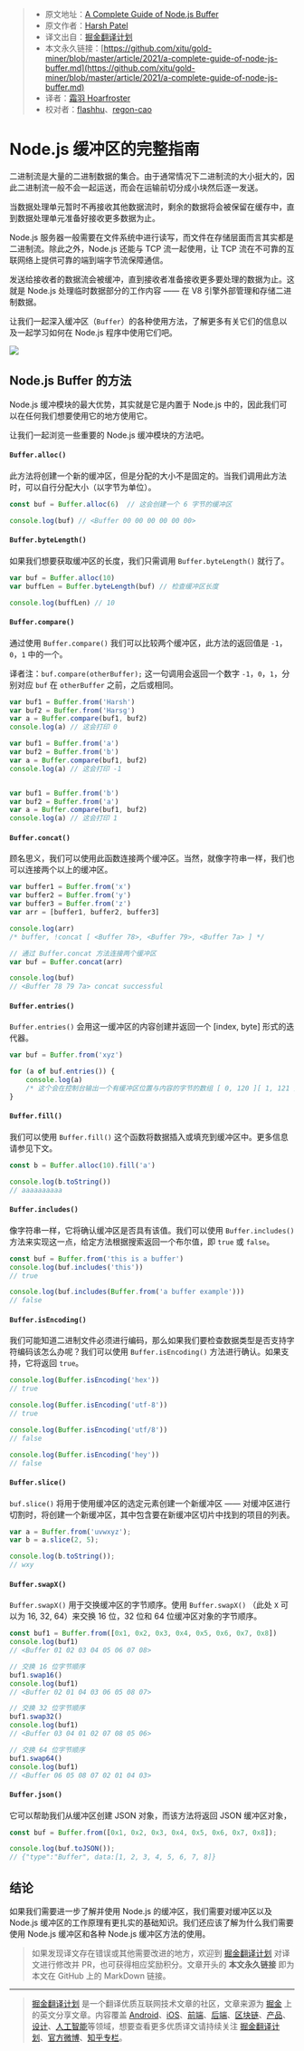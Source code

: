 > * 原文地址：[A Complete Guide of Node.js Buffer](https://medium.com/javascript-in-plain-english/a-complete-guide-of-node-js-buffer-3a38d2d949b1)
> * 原文作者：[Harsh Patel](https://medium.com/@harsh-patel)
> * 译文出自：[掘金翻译计划](https://github.com/xitu/gold-miner)
> * 本文永久链接：[https://github.com/xitu/gold-miner/blob/master/article/2021/a-complete-guide-of-node-js-buffer.md](https://github.com/xitu/gold-miner/blob/master/article/2021/a-complete-guide-of-node-js-buffer.md)
> * 译者：[霜羽 Hoarfroster](https://github.com/PassionPenguin)
> * 校对者：[flashhu](https://github.com/flashhu)、[regon-cao](https://github.com/regon-cao)

# Node.js 缓冲区的完整指南

二进制流是大量的二进制数据的集合。由于通常情况下二进制流的大小挺大的，因此二进制流一般不会一起运送，而会在运输前切分成小块然后逐一发送。

当数据处理单元暂时不再接收其他数据流时，剩余的数据将会被保留在缓存中，直到数据处理单元准备好接收更多数据为止。

Node.js 服务器一般需要在文件系统中进行读写，而文件在存储层面而言其实都是二进制流。除此之外，Node.js 还能与 TCP 流一起使用，让 TCP 流在不可靠的互联网络上提供可靠的端到端字节流保障通信。

发送给接收者的数据流会被缓冲，直到接收者准备接收更多要处理的数据为止。这就是 Node.js 处理临时数据部分的工作内容 —— 在 V8 引擎外部管理和存储二进制数据。

让我们一起深入缓冲区（`Buffer`）的各种使用方法，了解更多有关它们的信息以及一起学习如何在 Node.js 程序中使用它们吧。

![](https://cdn-images-1.medium.com/max/2000/0*RbpNfHqVXY39GYeC.png)

## Node.js Buffer 的方法

Node.js 缓冲模块的最大优势，其实就是它是内置于 Node.js 中的，因此我们可以在任何我们想要使用它的地方使用它。

让我们一起浏览一些重要的 Node.js 缓冲模块的方法吧。

#### `Buffer.alloc()`

此方法将创建一个新的缓冲区，但是分配的大小不是固定的。当我们调用此方法时，可以自行分配大小（以字节为单位）。

```js
const buf = Buffer.alloc(6)  // 这会创建一个 6 字节的缓冲区

console.log(buf) // <Buffer 00 00 00 00 00 00>
```

#### `Buffer.byteLength()`

如果我们想要获取缓冲区的长度，我们只需调用 `Buffer.byteLength()` 就行了。

```js
var buf = Buffer.alloc(10)
var buffLen = Buffer.byteLength(buf) // 检查缓冲区长度

console.log(buffLen) // 10
```

#### `Buffer.compare()`

通过使用 `Buffer.compare()` 我们可以比较两个缓冲区，此方法的返回值是 `-1`，`0`，`1` 中的一个。

译者注：`buf.compare(otherBuffer);` 这一句调用会返回一个数字 `-1`，`0`，`1`，分别对应 `buf` 在 `otherBuffer` 之前，之后或相同。

```js
var buf1 = Buffer.from('Harsh')
var buf2 = Buffer.from('Harsg')
var a = Buffer.compare(buf1, buf2)
console.log(a) // 这会打印 0

var buf1 = Buffer.from('a')
var buf2 = Buffer.from('b')
var a = Buffer.compare(buf1, buf2)
console.log(a) // 这会打印 -1


var buf1 = Buffer.from('b')
var buf2 = Buffer.from('a')
var a = Buffer.compare(buf1, buf2)
console.log(a) // 这会打印 1
```

#### `Buffer.concat()`

顾名思义，我们可以使用此函数连接两个缓冲区。当然，就像字符串一样，我们也可以连接两个以上的缓冲区。

```js
var buffer1 = Buffer.from('x')
var buffer2 = Buffer.from('y')
var buffer3 = Buffer.from('z')
var arr = [buffer1, buffer2, buffer3]

console.log(arr)
/* buffer, !concat [ <Buffer 78>, <Buffer 79>, <Buffer 7a> ] */

// 通过 Buffer.concat 方法连接两个缓冲区
var buf = Buffer.concat(arr)

console.log(buf)
// <Buffer 78 79 7a> concat successful
```

#### `Buffer.entries()`

`Buffer.entries()` 会用这一缓冲区的内容创建并返回一个 [index, byte] 形式的迭代器。

```js
var buf = Buffer.from('xyz')

for (a of buf.entries()) {
    console.log(a)
    /* 这个会在控制台输出一个有缓冲区位置与内容的字节的数组 [ 0, 120 ][ 1, 121 ][ 2, 122 ] */
}
```

#### `Buffer.fill()`

我们可以使用 `Buffer.fill()` 这个函数将数据插入或填充到缓冲区中。更多信息请参见下文。

```js
const b = Buffer.alloc(10).fill('a')

console.log(b.toString())
// aaaaaaaaaa
```

#### `Buffer.includes()`

像字符串一样，它将确认缓冲区是否具有该值。我们可以使用 `Buffer.includes()` 方法来实现这一点，给定方法根据搜索返回一个布尔值，即 `true` 或 `false`。

```js
const buf = Buffer.from('this is a buffer')
console.log(buf.includes('this'))
// true

console.log(buf.includes(Buffer.from('a buffer example')))
// false
```

#### `Buffer.isEncoding()`

我们可能知道二进制文件必须进行编码，那么如果我们要检查数据类型是否支持字符编码该怎么办呢？我们可以使用 `Buffer.isEncoding()` 方法进行确认。如果支持，它将返回 `true`。

```js
console.log(Buffer.isEncoding('hex'))
// true

console.log(Buffer.isEncoding('utf-8'))
// true

console.log(Buffer.isEncoding('utf/8'))
// false

console.log(Buffer.isEncoding('hey'))
// false
```

#### `Buffer.slice()`

`buf.slice()` 将用于使用缓冲区的选定元素创建一个新缓冲区 —— 对缓冲区进行切割时，将创建一个新缓冲区，其中包含要在新缓冲区切片中找到的项目的列表。

```js
var a = Buffer.from('uvwxyz');
var b = a.slice(2, 5);

console.log(b.toString());
// wxy
```

#### `Buffer.swapX()`

`Buffer.swapX()` 用于交换缓冲区的字节顺序。使用 `Buffer.swapX()` （此处 `X` 可以为 16, 32, 64）来交换 16 位，32 位和 64 位缓冲区对象的字节顺序。

```js
const buf1 = Buffer.from([0x1, 0x2, 0x3, 0x4, 0x5, 0x6, 0x7, 0x8])
console.log(buf1)
// <Buffer 01 02 03 04 05 06 07 08>

// 交换 16 位字节顺序
buf1.swap16()
console.log(buf1)
// <Buffer 02 01 04 03 06 05 08 07>

// 交换 32 位字节顺序
buf1.swap32()
console.log(buf1)
// <Buffer 03 04 01 02 07 08 05 06>

// 交换 64 位字节顺序
buf1.swap64()
console.log(buf1)
// <Buffer 06 05 08 07 02 01 04 03>
```

#### `Buffer.json()`

它可以帮助我们从缓冲区创建 JSON 对象，而该方法将返回 JSON 缓冲区对象，

```js
const buf = Buffer.from([0x1, 0x2, 0x3, 0x4, 0x5, 0x6, 0x7, 0x8]);

console.log(buf.toJSON());
// {"type":"Buffer", data:[1, 2, 3, 4, 5, 6, 7, 8]}
```

## 结论

如果我们需要进一步了解并使用 Node.js 的缓冲区，我们需要对缓冲区以及 Node.js 缓冲区的工作原理有更扎实的基础知识。我们还应该了解为什么我们需要使用 Node.js 缓冲区和各种 Node.js 缓冲区方法的使用。

> 如果发现译文存在错误或其他需要改进的地方，欢迎到 [掘金翻译计划](https://github.com/xitu/gold-miner) 对译文进行修改并 PR，也可获得相应奖励积分。文章开头的 **本文永久链接** 即为本文在 GitHub 上的 MarkDown 链接。

---

> [掘金翻译计划](https://github.com/xitu/gold-miner) 是一个翻译优质互联网技术文章的社区，文章来源为 [掘金](https://juejin.im) 上的英文分享文章。内容覆盖 [Android](https://github.com/xitu/gold-miner#android)、[iOS](https://github.com/xitu/gold-miner#ios)、[前端](https://github.com/xitu/gold-miner#前端)、[后端](https://github.com/xitu/gold-miner#后端)、[区块链](https://github.com/xitu/gold-miner#区块链)、[产品](https://github.com/xitu/gold-miner#产品)、[设计](https://github.com/xitu/gold-miner#设计)、[人工智能](https://github.com/xitu/gold-miner#人工智能)等领域，想要查看更多优质译文请持续关注 [掘金翻译计划](https://github.com/xitu/gold-miner)、[官方微博](http://weibo.com/juejinfanyi)、[知乎专栏](https://zhuanlan.zhihu.com/juejinfanyi)。
